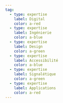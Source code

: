 ```yaml
---
tag:
  - type: expertise
    label: Digital
    color: a-red
  - type: expertise
    label: Ingénierie
    color: a-blue
  - type: expertise
    label: Design
    color: a-green
  - type: expertise
    label: Accessibilité
    color: a-blue
  - type: expertise
    label: Signalétique
    color: a-green
  - type: expertise
    label: Applications
    color: a-red
---
```

